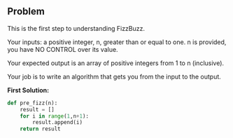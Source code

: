## Problem

This is the first step to understanding FizzBuzz.

Your inputs: a positive integer, n, greater than or equal to one. n is provided, you have NO CONTROL over its value.

Your expected output is an array of positive integers from 1 to n (inclusive).

Your job is to write an algorithm that gets you from the input to the output.

**First Solution:**

```python
def pre_fizz(n):
    result = []
    for i in range(1,n+1):
        result.append(i)
    return result
```
